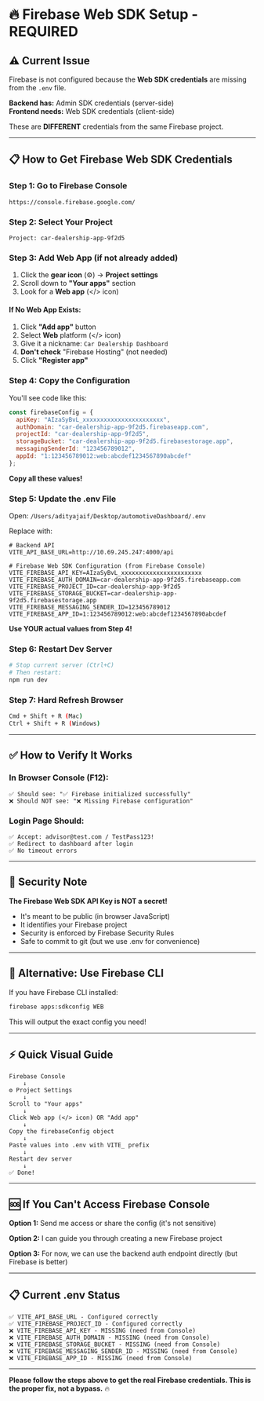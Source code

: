 # 🔥 Firebase Web SDK Setup - REQUIRED

## ⚠️ Current Issue

Firebase is not configured because the **Web SDK credentials** are missing from the `.env` file.

**Backend has:** Admin SDK credentials (server-side)  
**Frontend needs:** Web SDK credentials (client-side)  

These are **DIFFERENT** credentials from the same Firebase project.

---

## 📋 How to Get Firebase Web SDK Credentials

### Step 1: Go to Firebase Console
```
https://console.firebase.google.com/
```

### Step 2: Select Your Project
```
Project: car-dealership-app-9f2d5
```

### Step 3: Add Web App (if not already added)

1. Click the **gear icon** (⚙️) → **Project settings**
2. Scroll down to **"Your apps"** section
3. Look for a **Web app** (</> icon)

#### If No Web App Exists:
1. Click **"Add app"** button
2. Select **Web** platform (</> icon)
3. Give it a nickname: `Car Dealership Dashboard`
4. **Don't check** "Firebase Hosting" (not needed)
5. Click **"Register app"**

### Step 4: Copy the Configuration

You'll see code like this:

```javascript
const firebaseConfig = {
  apiKey: "AIzaSyBvL_xxxxxxxxxxxxxxxxxxxxxxx",
  authDomain: "car-dealership-app-9f2d5.firebaseapp.com",
  projectId: "car-dealership-app-9f2d5",
  storageBucket: "car-dealership-app-9f2d5.firebasestorage.app",
  messagingSenderId: "123456789012",
  appId: "1:123456789012:web:abcdef1234567890abcdef"
};
```

**Copy all these values!**

### Step 5: Update the .env File

Open: `/Users/adityajaif/Desktop/automotiveDashboard/.env`

Replace with:

```env
# Backend API
VITE_API_BASE_URL=http://10.69.245.247:4000/api

# Firebase Web SDK Configuration (from Firebase Console)
VITE_FIREBASE_API_KEY=AIzaSyBvL_xxxxxxxxxxxxxxxxxxxxxxx
VITE_FIREBASE_AUTH_DOMAIN=car-dealership-app-9f2d5.firebaseapp.com
VITE_FIREBASE_PROJECT_ID=car-dealership-app-9f2d5
VITE_FIREBASE_STORAGE_BUCKET=car-dealership-app-9f2d5.firebasestorage.app
VITE_FIREBASE_MESSAGING_SENDER_ID=123456789012
VITE_FIREBASE_APP_ID=1:123456789012:web:abcdef1234567890abcdef
```

**Use YOUR actual values from Step 4!**

### Step 6: Restart Dev Server

```bash
# Stop current server (Ctrl+C)
# Then restart:
npm run dev
```

### Step 7: Hard Refresh Browser

```bash
Cmd + Shift + R (Mac)
Ctrl + Shift + R (Windows)
```

---

## ✅ How to Verify It Works

### In Browser Console (F12):
```
✅ Should see: "✅ Firebase initialized successfully"
❌ Should NOT see: "❌ Missing Firebase configuration"
```

### Login Page Should:
```
✅ Accept: advisor@test.com / TestPass123!
✅ Redirect to dashboard after login
✅ No timeout errors
```

---

## 🔐 Security Note

**The Firebase Web SDK API Key is NOT a secret!**

- It's meant to be public (in browser JavaScript)
- It identifies your Firebase project
- Security is enforced by Firebase Security Rules
- Safe to commit to git (but we use .env for convenience)

---

## 📍 Alternative: Use Firebase CLI

If you have Firebase CLI installed:

```bash
firebase apps:sdkconfig WEB
```

This will output the exact config you need!

---

## ⚡ Quick Visual Guide

```
Firebase Console
    ↓
⚙️ Project Settings
    ↓
Scroll to "Your apps"
    ↓
Click Web app (</> icon) OR "Add app"
    ↓
Copy the firebaseConfig object
    ↓
Paste values into .env with VITE_ prefix
    ↓
Restart dev server
    ↓
✅ Done!
```

---

## 🆘 If You Can't Access Firebase Console

**Option 1:** Send me access or share the config (it's not sensitive)

**Option 2:** I can guide you through creating a new Firebase project

**Option 3:** For now, we can use the backend auth endpoint directly (but Firebase is better)

---

## 📋 Current .env Status

```
✅ VITE_API_BASE_URL - Configured correctly
✅ VITE_FIREBASE_PROJECT_ID - Configured correctly
❌ VITE_FIREBASE_API_KEY - MISSING (need from Console)
❌ VITE_FIREBASE_AUTH_DOMAIN - MISSING (need from Console)
❌ VITE_FIREBASE_STORAGE_BUCKET - MISSING (need from Console)
❌ VITE_FIREBASE_MESSAGING_SENDER_ID - MISSING (need from Console)
❌ VITE_FIREBASE_APP_ID - MISSING (need from Console)
```

---

**Please follow the steps above to get the real Firebase credentials. This is the proper fix, not a bypass.** 🔥

